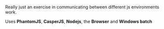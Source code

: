 Really just an exercise in communicating between different js environments work.

Uses **PhantomJS**, **CasperJS**, **Nodejs**, the **Browser** and **Windows batch**